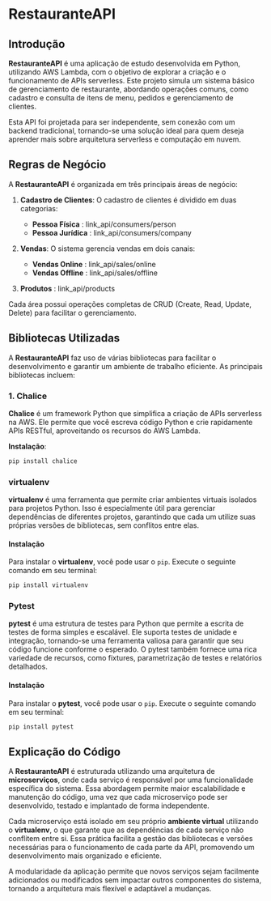# RestauranteAPI

## Introdução

**RestauranteAPI** é uma aplicação de estudo desenvolvida em Python, utilizando AWS Lambda, com o objetivo de explorar a criação e o funcionamento de APIs serverless. Este projeto simula um sistema básico de gerenciamento de restaurante, abordando operações comuns, como cadastro e consulta de itens de menu, pedidos e gerenciamento de clientes. 

Esta API foi projetada para ser independente, sem conexão com um backend tradicional, tornando-se uma solução ideal para quem deseja aprender mais sobre arquitetura serverless e computação em nuvem.

## Regras de Negócio

A **RestauranteAPI** é organizada em três principais áreas de negócio:

1. **Cadastro de Clientes**: O cadastro de clientes é dividido em duas categorias:
   - **Pessoa Física** : link_api/consumers/person
   - **Pessoa Jurídica** : link_api/consumers/company

2. **Vendas**: O sistema gerencia vendas em dois canais:
   - **Vendas Online** : link_api/sales/online
   - **Vendas Offline** : link_api/sales/offline

3. **Produtos** : link_api/products

Cada área possui operações completas de CRUD (Create, Read, Update, Delete) para facilitar o gerenciamento.

## Bibliotecas Utilizadas

A **RestauranteAPI** faz uso de várias bibliotecas para facilitar o desenvolvimento e garantir um ambiente de trabalho eficiente. As principais bibliotecas incluem:

### 1. Chalice

**Chalice** é um framework Python que simplifica a criação de APIs serverless na AWS. Ele permite que você escreva código Python e crie rapidamente APIs RESTful, aproveitando os recursos do AWS Lambda.

**Instalação**:
```bash
pip install chalice
```

### virtualenv

**virtualenv** é uma ferramenta que permite criar ambientes virtuais isolados para projetos Python. Isso é especialmente útil para gerenciar dependências de diferentes projetos, garantindo que cada um utilize suas próprias versões de bibliotecas, sem conflitos entre elas.

#### Instalação

Para instalar o **virtualenv**, você pode usar o `pip`. Execute o seguinte comando em seu terminal:

```bash
pip install virtualenv
````

### Pytest

**pytest** é uma estrutura de testes para Python que permite a escrita de testes de forma simples e escalável. Ele suporta testes de unidade e integração, tornando-se uma ferramenta valiosa para garantir que seu código funcione conforme o esperado. O pytest também fornece uma rica variedade de recursos, como fixtures, parametrização de testes e relatórios detalhados.

#### Instalação

Para instalar o **pytest**, você pode usar o `pip`. Execute o seguinte comando em seu terminal:

```bash
pip install pytest
````
## Explicação do Código

A **RestauranteAPI** é estruturada utilizando uma arquitetura de **microserviços**, onde cada serviço é responsável por uma funcionalidade específica do sistema. Essa abordagem permite maior escalabilidade e manutenção do código, uma vez que cada microserviço pode ser desenvolvido, testado e implantado de forma independente.

Cada microserviço está isolado em seu próprio **ambiente virtual** utilizando o **virtualenv**, o que garante que as dependências de cada serviço não conflitem entre si. Essa prática facilita a gestão das bibliotecas e versões necessárias para o funcionamento de cada parte da API, promovendo um desenvolvimento mais organizado e eficiente.

A modularidade da aplicação permite que novos serviços sejam facilmente adicionados ou modificados sem impactar outros componentes do sistema, tornando a arquitetura mais flexível e adaptável a mudanças.





